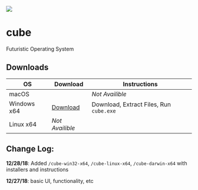 ![](https://api.travis-ci.org/rocketbear27/cube.svg?branch=master)

# cube
Futuristic Operating System

## Downloads
| OS  | Download  | Instructions |
|---|---|---|
| macOS  |   | _Not Availible_ |
| Windows x64 | [Download](https://github.com/rocketbear27/cube/archive/master.zip) | Download, Extract Files, Run `cube.exe`
| Linux x64 | _Not Availible_ |

## Change Log:
**12/28/18**: Added `/cube-win32-x64`, `/cube-linux-x64`, `/cube-darwin-x64` with installers and instructions

**12/27/18**: basic UI, functionality, etc